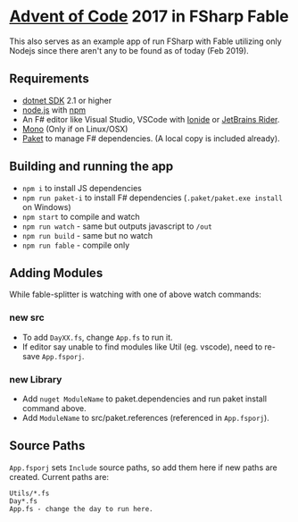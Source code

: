 # [Advent of Code](https://adventofcode.com) 2017 in FSharp Fable

This also serves as an example app of run FSharp with Fable utilizing only Nodejs since there aren't any to be found as of today (Feb 2019). 

## Requirements

- [dotnet SDK](https://www.microsoft.com/net/download/core) 2.1 or higher
- [node.js](https://nodejs.org) with [npm](https://www.npmjs.com/)
- An F# editor like Visual Studio, VSCode with [Ionide](http://ionide.io/) or [JetBrains Rider](https://www.jetbrains.com/rider/).
- [Mono](https://www.mono-project.com/) (Only if on Linux/OSX)
- [Paket](https://fsprojects.github.io/Paket/installation.html) to manage F# dependencies. (A local copy is included already). 

## Building and running the app

- `npm i` to install JS dependencies
- `npm run paket-i` to install F# dependencies (`.paket/paket.exe install` on Windows)
- `npm start` to compile and watch
- `npm run watch` - same but outputs javascript to `/out`
- `npm run build` - same but no watch
- `npm run fable` - compile only

## Adding Modules

While fable-splitter is watching with one of above watch commands:

### new src
- To add `DayXX.fs`, change `App.fs` to run it.
- If editor say unable to find modules like Util (eg. vscode), need to re-save `App.fsporj`.

### new Library

- Add `nuget ModuleName` to paket.dependencies and run paket install command above.
- Add `ModuleName` to src/paket.references (referenced in `App.fsporj`).

## Source Paths

`App.fsporj` sets `Include` source paths, so add them here if new paths are created.
Current paths are:
```
Utils/*.fs
Day*.fs
App.fs - change the day to run here. 
```